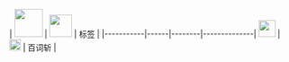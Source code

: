 
| <img src="https://gitlab.com/lodepuly/iconlibrary/-/raw/main/App_icon/120px/Loon.png" width="50"></img> | <img src="https://raw.githubusercontent.com/fmz200/wool_scripts/main/icons/erdongchanyo/Outside.png" width="40"></img> | 标签 | 
|-----------|------|--------|--------------|
<img src="https://raw.githubusercontent.com/fmz200/wool_scripts/main/icons/lige47/spotify(green).png" width="30"></img> | [<img src="https://gitlab.com/lodepuly/iconlibrary/-/raw/main/App_icon/120px/Loon.png" width="20"></img>](https://raw.githubusercontent.com/Yu9191/Rewrite/main/vistavip.js) | 百词斩 |